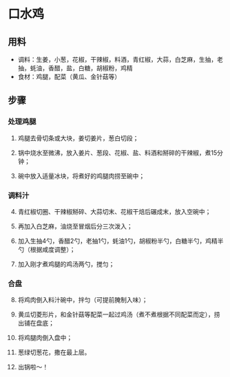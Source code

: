 # 口水鸡

## 用料

- 调料：生姜，小葱，花椒，干辣椒，料酒，青红椒，大蒜，白芝麻，生抽，老抽，蚝油，香醋，盐，白糖，胡椒粉，鸡精
- 食材：鸡腿，配菜（黄瓜、金针菇等）

## 步骤 

### 处理鸡腿

1. 鸡腿去骨切条或大块，姜切姜片，葱白切段；

2. 锅中烧水至微沸，放入姜片、葱段、花椒、盐、料酒和掰碎的干辣椒，煮15分钟；

3. 碗中放入适量冰块，将煮好的鸡腿肉捞至碗中；

### 调料汁

4. 青红椒切圈、干辣椒掰碎、大蒜切末、花椒干焙后碾成末，放入空碗中；

5. 再加入白芝麻，油烧至冒烟后分三次泼入；

6. 加入生抽4勺，香醋2勺，老抽1勺，蚝油1勺，胡椒粉半勺，白糖半勺，鸡精半勺（根据咸度调整）；

7. 加入刚才煮鸡腿的鸡汤两勺，搅匀；

### 合盘

8. 将鸡肉倒入料汁碗中，拌匀（可提前腌制入味）；

9. 黄瓜切菱形片，和金针菇等配菜一起过鸡汤（煮不煮根据不同配菜而定），捞出铺在盘底；

10. 将鸡腿肉倒入盘中；

11. 葱绿切葱花，撒在最上层。

12. 出锅啦～！